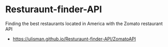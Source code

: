 # Resturaunt-finder-API
Finding the best restaurants located in America with the Zomato restaurant API

- https://ulisman.github.io/Resturaunt-finder-API/ZomatoAPI
